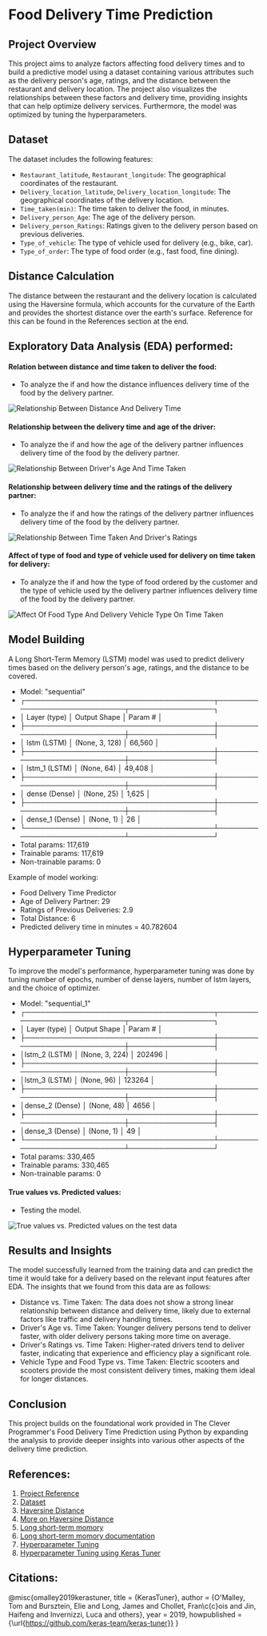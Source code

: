 # Food Delivery Time Prediction

## Project Overview

This project aims to analyze factors affecting food delivery times and to build a predictive model using a dataset containing various attributes such as the delivery person's age, ratings, and the distance between the restaurant and delivery location. The project also visualizes the relationships between these factors and delivery time, providing insights that can help optimize delivery services. Furthermore, the model was optimized by tuning the hyperparameters.

## Dataset

The dataset includes the following features:
- `Restaurant_latitude`, `Restaurant_longitude`: The geographical coordinates of the restaurant.
- `Delivery_location_latitude`, `Delivery_location_longitude`: The geographical coordinates of the delivery location.
- `Time_taken(min)`: The time taken to deliver the food, in minutes.
- `Delivery_person_Age`: The age of the delivery person.
- `Delivery_person_Ratings`: Ratings given to the delivery person based on previous deliveries.
- `Type_of_vehicle`: The type of vehicle used for delivery (e.g., bike, car).
- `Type_of_order`: The type of food order (e.g., fast food, fine dining).

## Distance Calculation

The distance between the restaurant and the delivery location is calculated using the Haversine formula, which accounts for the curvature of the Earth and provides the shortest distance over the earth's surface. Reference for this can be found in the References section at the end.

## Exploratory Data Analysis (EDA) performed:

#### Relation between distance and time taken to deliver the food:
- To analyze the if and how the distance influences delivery time of the food by the delivery partner.

![Relationship Between Distance And Delivery Time](output/relationship_between_distance_and_delivery_time.png)

#### Relationship between the delivery time and age of the driver:
- To analyze the if and how the age of the delivery partner influences delivery time of the food by the delivery partner.

![Relationship Between Driver's Age And Time Taken](output/relationship_between_driver_age_and_time_taken.png)

#### Relationship between delivery time and the ratings of the delivery partner:
- To analyze the if and how the ratings of the delivery partner influences delivery time of the food by the delivery partner.

![Relationship Between Time Taken And Driver's Ratings](output/relationship_between_time_taken_and_driver_ratings.png)

#### Affect of type of food and type of vehicle used for delivery on time taken for delivery:
- To analyze the if and how the type of food ordered by the customer and the type of vehicle used by the delivery partner influences delivery time of the food by the delivery partner.

![Affect Of Food Type And Delivery Vehicle Type On Time Taken](output/affect_of_food_type_and_delivery_vehicle_type_on_time_taken.png)

## Model Building

A Long Short-Term Memory (LSTM) model was used to predict delivery times based on the delivery person's age, ratings, and the distance to be covered.

- Model: "sequential"
- ┌──────────────────────────────────────┬─────────────────────────────┬─────────────────┐
- │ Layer (type)                         │ Output Shape                │         Param # │
- ├──────────────────────────────────────┼─────────────────────────────┼─────────────────┤
- │ lstm (LSTM)                          │ (None, 3, 128)              │          66,560 │
- ├──────────────────────────────────────┼─────────────────────────────┼─────────────────┤
- │ lstm_1 (LSTM)                        │ (None, 64)                  │          49,408 │
- ├──────────────────────────────────────┼─────────────────────────────┼─────────────────┤
- │ dense (Dense)                        │ (None, 25)                  │           1,625 │
- ├──────────────────────────────────────┼─────────────────────────────┼─────────────────┤
- │ dense_1 (Dense)                      │ (None, 1)                   │              26 │
- └──────────────────────────────────────┴─────────────────────────────┴─────────────────┘
-  Total params: 117,619
-  Trainable params: 117,619
-  Non-trainable params: 0

Example of model working:
- Food Delivery Time Predictor
- Age of Delivery Partner: 29
- Ratings of Previous Deliveries: 2.9
- Total Distance: 6
- Predicted delivery time in minutes =  40.782604

## Hyperparameter Tuning

To improve the model's performance, hyperparameter tuning was done by tuning number of epochs, number of dense layers, number of lstm layers, and the choice of optimizer.

- Model: "sequential_1"
- ┌──────────────────────────────────────┬─────────────────────────────┬─────────────────┐
- │ Layer (type)                         │ Output Shape                │         Param # │
- ├──────────────────────────────────────┼─────────────────────────────┼─────────────────┤
- │lstm_2 (LSTM)                         │ (None, 3, 224)              │ 202496          │
- ├──────────────────────────────────────┼─────────────────────────────┼─────────────────┤
- │lstm_3 (LSTM)                         │ (None, 96)                  │ 123264          │
- ├──────────────────────────────────────┼─────────────────────────────┼─────────────────┤
- │dense_2 (Dense)                       │ (None, 48)                  │ 4656            │
- ├──────────────────────────────────────┼─────────────────────────────┼─────────────────┤
- │dense_3 (Dense)                       │ (None, 1)                   │ 49              │
- └──────────────────────────────────────┴─────────────────────────────┴─────────────────┘
- Total params: 330,465
- Trainable params: 330,465
- Non-trainable params: 0

#### True values vs. Predicted values:
- Testing the model.

![True values vs. Predicted values on the test data](output/Final.png)

## Results and Insights

The model successfully learned from the training data and can predict the time it would take for a delivery based on the relevant input features after EDA. The insights that we found from this data are as follows:
- Distance vs. Time Taken: The data does not show a strong linear relationship between distance and delivery time, likely due to external factors like traffic and delivery handling times.
- Driver's Age vs. Time Taken: Younger delivery persons tend to deliver faster, with older delivery persons taking more time on average.
- Driver's Ratings vs. Time Taken: Higher-rated drivers tend to deliver faster, indicating that experience and efficiency play a significant role.
- Vehicle Type and Food Type vs. Time Taken: Electric scooters and scooters provide the most consistent delivery times, making them ideal for longer distances.

## Conclusion

This project builds on the foundational work provided in The Clever Programmer's Food Delivery Time Prediction using Python by expanding the analysis to provide deeper insights into various other aspects of the delivery time prediction.

## References:
1. [Project Reference](https://thecleverprogrammer.com/2023/01/02/food-delivery-time-prediction-using-python/)
2. [Dataset](https://statso.io/food-delivery-time-prediction-case-study/)
3. [Haversine Distance](https://en.wikipedia.org/wiki/Haversine_formula)
4. [More on Haversine Distance](https://community.esri.com/t5/coordinate-reference-systems-blog/distance-on-a-sphere-the-haversine-formula/ba-p/902128)
5. [Long short-term momory](https://en.wikipedia.org/wiki/Long_short-term_memory)
6. [Long short-term momory documentation](https://pytorch.org/docs/stable/generated/torch.nn.LSTM.html)
7. [Hyperparameter Tuning](https://www.geeksforgeeks.org/hyperparameter-tuning/#)
8. [Hyperparameter Tuning using Keras Tuner](https://keras.io/keras_tuner/)

## Citations:
@misc{omalley2019kerastuner,
    title        = {KerasTuner},
    author       = {O'Malley, Tom and Bursztein, Elie and Long, James and Chollet, Fran\c{c}ois and Jin, Haifeng and Invernizzi, Luca and others},
    year         = 2019,
    howpublished = {\url{https://github.com/keras-team/keras-tuner}}
}
